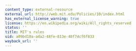 ```yaml
---
content_type: external-resource
external_url: http://web.mit.edu/Policies/10/index.html
has_external_license_warning: true
license: https://en.wikipedia.org/wiki/All_rights_reserved
status: ''
title: MIT's rules
uid: a09bd10a-ada2-48fe-813e-40f7dcf6f833
wayback_url: ''
---
```

